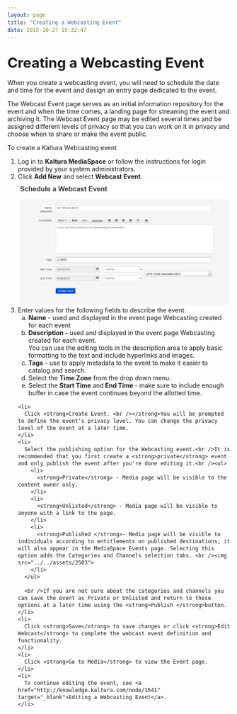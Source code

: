 ```yaml
---
layout: page
title: "Creating a Webcasting Event"
date: 2015-10-27 15:32:47
---
```


<h2>
    <span style="font-size: 1.5em;">Creating a Webcasting Event</span>
  </h2>
  
  <p>
    When you create a webcasting event, you will need to schedule the date and time for the event and design an entry page dedicated to the event.
  </p>
  
  <p>
    The Webcast Event page serves as an initial information repository for the event and when the time comes, a landing page for streaming the event and archiving it. The Webcast Event page may be edited several times and be assigned different levels of privacy so that you can work on it in privacy and choose when to share or make the event public.  
  </p>
  
  <p class="mce-procedure">
    To create a Kaltura Webcasting event
  </p>
  
  <ol>
    <li>
      Log in to <strong>Kaltura MediaSpace</strong> or follow the instructions for login provided by your system administrators.
    </li>
    <li>
      Click <strong>Add New</strong> and select <strong>Webcast Event</strong>.<br /><img src="../../assets/2900">
    </li>
    <li>
      <span>Enter values for the following fields to describe the event.</span><ol style="list-style-type: lower-alpha;">
        <li>
          <strong>Name</strong> - used and displayed in the event page Webcasting created for each event
        </li>
        <li>
          <strong>Description -</strong> used and displayed in the event page Webcasting created for each event. <br />You can use the editing tools in the description area to apply basic formatting to the text and include hyperlinks and images.
        </li>
        <li>
          <strong>Tags</strong> - use to apply metadata to the event to make it easier to catalog and <span class="inline-comment-marker" data-ref="03edae32-3363-4601-87a7-4eea49b25496">search</span>.
        </li>
        <li>
          Select the <strong>Time Zone</strong> from the drop down menu.
        </li>
        <li>
          Select the <strong>Start Time</strong> and<strong> End Time </strong>- make sure to include enough buffer in case the event continues beyond the allotted time. 
        </li>
      </ol>
    </li>
    
    <li>
      Click <strong>Create Event. <br /></strong>You will be prompted to define the event's privacy level. You can change the privacy level of the event at a later time.  
    </li>
    <li>
      Select the publishing option for the Webcasting event.<br />It is recommended that you first create a <strong>private</strong> event and only publish the event after you're done editing it.<br /><ul>
        <li>
          <strong>Private</strong> - Media page will be visible to the content owner only.
        </li>
        <li>
          <strong>Unlisted</strong> - Media page will be visible to anyone with a link to the page.
        </li>
        <li>
          <strong>Published </strong>- Media page will be visible to individuals according to entitlements on published destinations; it will also appear in the MediaSpace Events page. Selecting this option adds the Categories and Channels selection tabs. <br /><img src="../../assets/2503">
        </li>
      </ul>
      
      <br />If you are not sure about the categories and channels you can save the event as Private or Unlisted and return to these options at a later time using the <strong>Publish </strong>button.
    </li>
    <li>
      Click <strong>Save</strong> to save changes or click <strong>Edit Webcast</strong> to complete the webcast event definition and functionality.
    </li>
    <li>
      Click <strong>Go to Media</strong> to view the Event page.
    </li>
    <li>
      To continue editing the event, see <a href="http://knowledge.kaltura.com/node/1541" target="_blank">Editing a Webcasting Event</a>.
    </li>
  </ol>